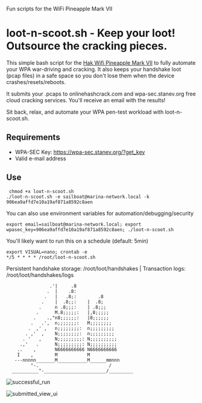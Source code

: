 Fun scripts for the WiFi Pineapple Mark VII

# __loot-n-scoot.sh - Keep your loot! Outsource the cracking pieces.__

This simple bash script for the [Hak Wifi Pineapple Mark VII](https://shop.hak5.org/products/wifi-pineapple) to fully automate your WPA war-driving and cracking.  It also keeps your handshake loot (pcap files) in a safe space so you don't lose them when the device crashes/resets/reboots.

It submits your .pcaps to onlinehashcrack.com and wpa-sec.stanev.org free cloud cracking services.  You'll receive an email with the results! 

Sit back, relax, and automate your WPA pen-test workload with loot-n-scoot.sh.

## __Requirements__

- WPA-SEC Key: https://wpa-sec.stanev.org/?get_key
- Valid e-mail address

## __Use__

```  
 chmod +x loot-n-scoot.sh
./loot-n-scoot.sh -e sailboat@marina-network.local -k 906ea9affd7e10a19af871a8592c8aen 
 ```
You can also use environment variables for automation/debugging/security
```
export email=sailboat@marina-network.local; export wpasec_key=906ea9affd7e10a19af871a8592c8aen; ./loot-n-scoot.sh
```
You'll likely want to run this on a schedule (default: 5min)
```
export VISUAL=nano; crontab -e
*/5 * * * * /root/loot-n-scoot.sh
```

Persistent handshake storage: /root/loot/handshakes | Transaction logs: /root/loot/handshakes/logs


```                  .   Fairwinds!
                .'|     .8
               .  |    .8:
              .   |   .8;:        .8
             .    |  .8;;:    |  .8;
            .     n .8;;;:    | .8;;;
           .      M.8;;;;;:   |,8;;;;;
          .    .,"n8;;;;;;:   |8;;;;;;
         .   .',  n;;;;;;;:   M;;;;;;;;
        .  ,' ,   n;;;;;;;;:  n;;;;;;;;;
       . ,'  ,    N;;;;;;;;:  n;;;;;;;;;
      . '   ,     N;;;;;;;;;: N;;;;;;;;;;
     .,'   .      N;;;;;;;;;: N;;;;;;;;;;
    ..    ,       N6666666666 N6666666666
    I    ,        M           M
   ---nnnnn_______M___________M______mmnnn
         "-.                          /
  __________"-_______________________/_________
  ```
 
![successful_run](https://github.com/sailboat-anon/wifi-pineapple-mark-vii/blob/main/img/successful%20run.png)

![submitted_view_ui](https://github.com/sailboat-anon/wifi-pineapple-mark-vii/blob/main/img/submitted-caps.png)
